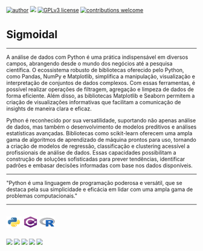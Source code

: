 [![author](https://img.shields.io/badge/author-JhonnyLimachiChoque.-red.svg)](https://www.linkedin.com/in/jhonny-limachi-choque-md-mph-mhr-697bb5256/) [![](https://img.shields.io/badge/python-3.7+-blue.svg)](https://www.python.org/downloads/release/python-365/) [![GPLv3 license](https://img.shields.io/badge/License-GPLv3-blue.svg)](http://perso.crans.org/besson/LICENSE.html) [![contributions welcome](https://img.shields.io/badge/contributions-welcome-brightgreen.svg?style=flat)](https://github.com/carlosfab/data_science/issues)


# Sigmoidal 

---------------------------------------------------------------------------------------------------------------------------------------------------------------------------------------------------------------
A análise de dados com Python é uma prática indispensável em diversos campos, abrangendo desde o mundo dos negócios até a pesquisa científica. O ecossistema robusto de bibliotecas oferecido pelo Python, como Pandas, NumPy e Matplotlib, simplifica a manipulação, visualização e interpretação de conjuntos de dados complexos. Com essas ferramentas, é possível realizar operações de filtragem, agregação e limpeza de dados de forma eficiente. Além disso, as bibliotecas Matplotlib e Seaborn permitem a criação de visualizações informativas que facilitam a comunicação de insights de maneira clara e eficaz.

Python é reconhecido por sua versatilidade, suportando não apenas análise de dados, mas também o desenvolvimento de modelos preditivos e análises estatísticas avançadas. Bibliotecas como scikit-learn oferecem uma ampla gama de algoritmos de aprendizado de máquina prontos para uso, tornando a criação de modelos de regressão, classificação e clustering acessível a profissionais de análise de dados. Essas capacidades possibilitam a construção de soluções sofisticadas para prever tendências, identificar padrões e embasar decisões informadas com base nos dados disponíveis.

------------------------------------------------------------------------------------------------------------------------------------------------------------------------------------------------------------------

"Python é uma linguagem de programação poderosa e versátil, que se destaca pela sua simplicidade e eficácia em lidar com uma ampla gama de problemas computacionais."

-------------------------------------------------------------------------------------------------------------------------------------------------------------------------------------------------------------------

<div style="display: inline_block"><br>

  <img align="center" alt="Jhonny-Python" height="30" width="40" src="https://raw.githubusercontent.com/devicons/devicon/master/icons/python/python-original.svg">
  <img align="center" alt="Jhonny-Csharp" height="30" width="40" src="https://raw.githubusercontent.com/devicons/devicon/master/icons/csharp/csharp-original.svg">
  <img align="center" alt="R-Icon" height="30" width="40" src="https://raw.githubusercontent.com/devicons/devicon/master/icons/r/r-original.svg">
  

  
</div>

  ##
 
<div> 
  <a href="https://www.instagram.com/jhonny.limachi.md/"><img src="https://img.shields.io/badge/-Instagram-%23E4405F?style=for-the-badge&logo=instagram&logoColor=white" target="_blank"></a>
 	<a href="https://scholar.google.es/citations?user=kDWFv9cAAAAJ&hl=es&oi=ao"><img src="https://img.shields.io/badge/Google%20Acad%C3%A9mico-4285F4?style=for-the-badge&logo=google-scholar&logoColor=white" target="_blank"></a>
 <a href="https://twitter.com/JhonnyWils68181"><img src="https://img.shields.io/badge/Twitter-1DA1F2?style=for-the-badge&logo=twitter&logoColor=white" target="_blank"></a> 
  <a href = "https://mail.google.com/mail/u/0/#inbox"><img src="https://img.shields.io/badge/-Gmail-%23333?style=for-the-badge&logo=gmail&logoColor=white" target="_blank"></a>
  <a href="https://www.linkedin.com/in/jhonny-limachi-choque-md-mph-mhr-697bb5256/" target="_blank"><img src="https://img.shields.io/badge/-LinkedIn-%230077B5?style=for-the-badge&logo=linkedin&logoColor=white" target="_blank"></a> 
  
</div>

